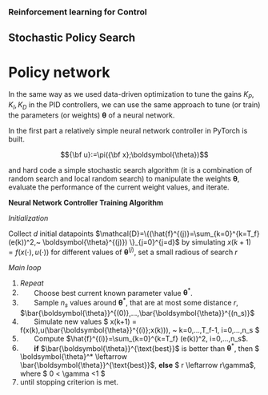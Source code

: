 ### Reinforcement learning for Control

## Stochastic Policy Search

# Policy network
In the same way as we used data-driven optimization to tune the gains $K_P,K_I,K_D$ in the PID controllers, we can use the same approach to tune (or train) the parameters (or weights) $\boldsymbol{\theta}$ of a neural network.

In the first part a relatively simple neural network controller in PyTorch is built.

$${\bf u}:=\pi({\bf x};\boldsymbol{\theta})$$

and hard code a simple stochastic search algorithm (it is a combination of random search and local random search) to manipulate the weights $\boldsymbol{\theta}$, evaluate the performance of the current weight values, and iterate.

**Neural Network Controller Training Algorithm**

*Initialization*

Collect $d$ initial datapoints $\mathcal{D}=\{(\hat{f}^{(j)}=\sum_{k=0}^{k=T_f} (e(k))^2,~ \boldsymbol{\theta}^{(j)}) \}_{j=0}^{j=d}$ by simulating $x(k+1) = f(x(\cdot),u(\cdot))$ for different values of $\boldsymbol{\theta}^{(j)}$, set a small radious of search $r$

*Main loop*

1. *Repeat*
2. $~~~~~~$ Choose best current known parameter value $\boldsymbol{\theta}^*$.
3. $~~~~~~$ Sample $n_s$ values around $\boldsymbol{\theta}^*$, that are at most some distance $r$, $\bar{\boldsymbol{\theta}}^{(0)},...,\bar{\boldsymbol{\theta}}^{(n_s)}$
3. $~~~~~~$ Simulate new values  $ x(k+1) = f(x(k),u(\bar{\boldsymbol{\theta}}^{(i)};x(k))), ~ k=0,...,T_f-1, i=0,...,n_s $
4. $~~~~~~$ Compute $\hat{f}^{(i)}=\sum_{k=0}^{k=T_f} (e(k))^2, i=0,...,n_s$.
5. $~~~~~~$ **if** $\bar{\boldsymbol{\theta}}^{\text{best}}$ is better than $\boldsymbol{\theta}^*$, then $ \boldsymbol{\theta}^* \leftarrow \bar{\boldsymbol{\theta}}^{\text{best}}$, **else** $ r \leftarrow r\gamma$, where $ 0 < \gamma <1 $ 
6. until stopping criterion is met.

